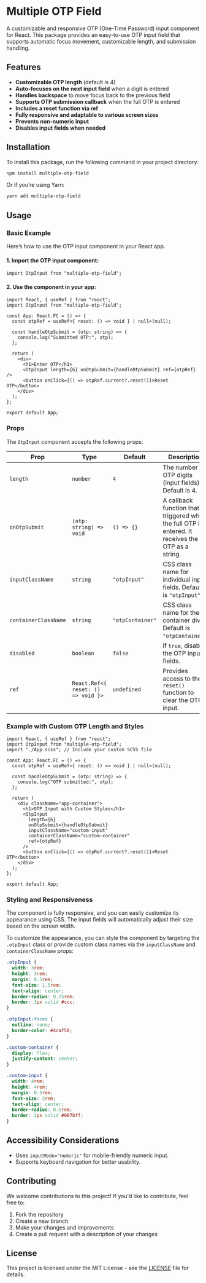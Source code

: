 # Multiple OTP Field

A customizable and responsive OTP (One-Time Password) input component for React. This package provides an easy-to-use OTP input field that supports automatic focus movement, customizable length, and submission handling.

## Features

- **Customizable OTP length** (default is 4)
- **Auto-focuses on the next input field** when a digit is entered
- **Handles backspace** to move focus back to the previous field
- **Supports OTP submission callback** when the full OTP is entered
- **Includes a reset function via ref**
- **Fully responsive and adaptable to various screen sizes**
- **Prevents non-numeric input**
- **Disables input fields when needed**

## Installation

To install this package, run the following command in your project directory:

```bash
npm install multiple-otp-field
```

Or if you’re using Yarn:

```bash
yarn add multiple-otp-field
```

## Usage

### Basic Example

Here’s how to use the OTP input component in your React app.

#### 1. **Import the OTP input component:**

```tsx
import OtpInput from "multiple-otp-field";
```

#### 2. **Use the component in your app:**

```tsx
import React, { useRef } from "react";
import OtpInput from "multiple-otp-field";

const App: React.FC = () => {
  const otpRef = useRef<{ reset: () => void } | null>(null);

  const handleOtpSubmit = (otp: string) => {
    console.log("Submitted OTP:", otp);
  };

  return (
    <div>
      <h1>Enter OTP</h1>
      <OtpInput length={6} onOtpSubmit={handleOtpSubmit} ref={otpRef} />
      <button onClick={() => otpRef.current?.reset()}>Reset OTP</button>
    </div>
  );
};

export default App;
```

### Props

The `OtpInput` component accepts the following props:

| Prop                 | Type                               | Default          | Description                                                                                          |
| -------------------- | ---------------------------------- | ---------------- | ---------------------------------------------------------------------------------------------------- |
| `length`             | `number`                           | `4`              | The number of OTP digits (input fields). Default is 4.                                               |
| `onOtpSubmit`        | `(otp: string) => void`            | `() => {}`       | A callback function that is triggered when the full OTP is entered. It receives the OTP as a string. |
| `inputClassName`     | `string`                           | `"otpInput"`     | CSS class name for individual input fields. Default is `"otpInput"`.                                 |
| `containerClassName` | `string`                           | `"otpContainer"` | CSS class name for the container div. Default is `"otpContainer"`.                                   |
| `disabled`           | `boolean`                          | `false`          | If `true`, disables the OTP input fields.                                                            |
| `ref`                | `React.Ref<{ reset: () => void }>` | `undefined`      | Provides access to the `reset()` function to clear the OTP input.                                    |

### Example with Custom OTP Length and Styles

```tsx
import React, { useRef } from "react";
import OtpInput from "multiple-otp-field";
import "./App.scss"; // Include your custom SCSS file

const App: React.FC = () => {
  const otpRef = useRef<{ reset: () => void } | null>(null);

  const handleOtpSubmit = (otp: string) => {
    console.log("OTP submitted:", otp);
  };

  return (
    <div className="app-container">
      <h1>OTP Input with Custom Styles</h1>
      <OtpInput
        length={6}
        onOtpSubmit={handleOtpSubmit}
        inputClassName="custom-input"
        containerClassName="custom-container"
        ref={otpRef}
      />
      <button onClick={() => otpRef.current?.reset()}>Reset OTP</button>
    </div>
  );
};

export default App;
```

### Styling and Responsiveness

The component is fully responsive, and you can easily customize its appearance using CSS. The input fields will automatically adjust their size based on the screen width.

To customize the appearance, you can style the component by targeting the `.otpInput` class or provide custom class names via the `inputClassName` and `containerClassName` props:

```scss
.otpInput {
  width: 3rem;
  height: 3rem;
  margin: 0.5rem;
  font-size: 1.5rem;
  text-align: center;
  border-radius: 0.25rem;
  border: 1px solid #ccc;
}

.otpInput:focus {
  outline: none;
  border-color: #4caf50;
}

.custom-container {
  display: flex;
  justify-content: center;
}

.custom-input {
  width: 4rem;
  height: 4rem;
  margin: 0.5rem;
  font-size: 2rem;
  text-align: center;
  border-radius: 0.5rem;
  border: 2px solid #007bff;
}
```

## Accessibility Considerations

- Uses `inputMode="numeric"` for mobile-friendly numeric input.
- Supports keyboard navigation for better usability.

## Contributing

We welcome contributions to this project! If you'd like to contribute, feel free to:

1. Fork the repository
2. Create a new branch
3. Make your changes and improvements
4. Create a pull request with a description of your changes

## License

This project is licensed under the MIT License - see the [LICENSE](LICENSE) file for details.
